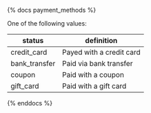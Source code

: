 {% docs payment_methods %}
	
One of the following values: 

| status             | definition                  |
|--------------------|-----------------------------|
| credit_card        | Payed with a credit card    |
| bank_transfer      | Paid via bank transfer      |
| coupon             | Paid with a coupon          |
| gift_card          | Paid with a gift card       |

{% enddocs %}